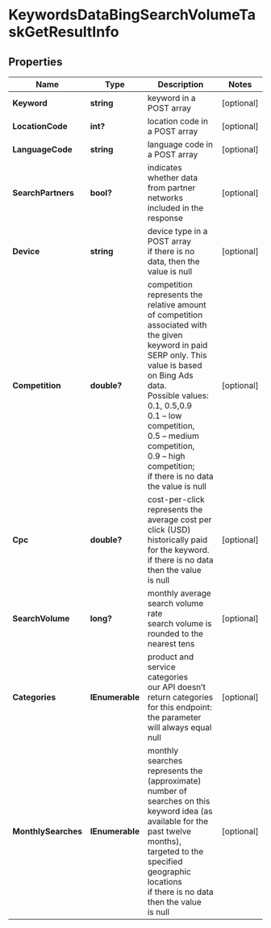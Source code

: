 # KeywordsDataBingSearchVolumeTaskGetResultInfo


## Properties

| Name | Type | Description | Notes |
|------------ | ------------- | ------------- | -------------|
**Keyword** | **string** | keyword in a POST array |[optional]|
**LocationCode** | **int?** | location code in a POST array |[optional]|
**LanguageCode** | **string** | language code in a POST array |[optional]|
**SearchPartners** | **bool?** | indicates whether data from partner networks included in the response |[optional]|
**Device** | **string** | device type in a POST array<br>if there is no data, then the value is null |[optional]|
**Competition** | **double?** | competition<br>represents the relative amount of competition associated with the given keyword in paid SERP only. This value is based on Bing Ads data.<br>Possible values: 0.1, 0.5,0.9 <br>0.1 – low competition,<br>0.5 – medium competition,<br>0.9 – high competition;<br>if there is no data the value is null |[optional]|
**Cpc** | **double?** | cost-per-click<br>represents the average cost per click (USD) historically paid for the keyword.<br>if there is no data then the value is null |[optional]|
**SearchVolume** | **long?** | monthly average search volume rate<br>search volume is rounded to the nearest tens |[optional]|
**Categories** | **IEnumerable<string>** | product and service categories<br>our API doesn’t return categories for this endpoint: the parameter will always equal null |[optional]|
**MonthlySearches** | **IEnumerable<MonthlySearchesInfo>** | monthly searches<br>represents the (approximate) number of searches on this keyword idea (as available for the past twelve months), targeted to the specified geographic locations<br>if there is no data then the value is null |[optional]|